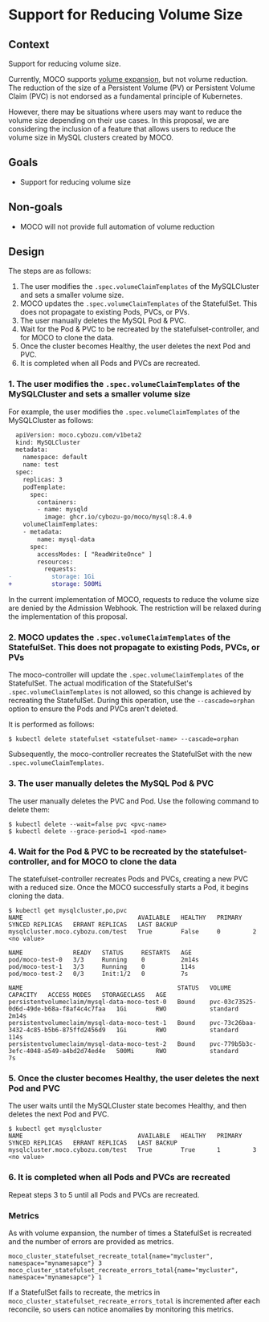 # Support for Reducing Volume Size

## Context

Support for reducing volume size.

Currently, MOCO supports [volume expansion](./support_apply_pvc_template_changes.md), but not volume reduction.
The reduction of the size of a Persistent Volume (PV) or Persistent Volume Claim (PVC) is not endorsed as a fundamental principle of Kubernetes.

However, there may be situations where users may want to reduce the volume size depending on their use cases.
In this proposal, we are considering the inclusion of a feature that allows users to reduce the volume size in MySQL clusters created by MOCO.

## Goals

* Support for reducing volume size

## Non-goals

* MOCO will not provide full automation of volume reduction

## Design

The steps are as follows:

1. The user modifies the `.spec.volumeClaimTemplates` of the MySQLCluster and sets a smaller volume size.
2. MOCO updates the `.spec.volumeClaimTemplates` of the StatefulSet. This does not propagate to existing Pods, PVCs, or PVs.
3. The user manually deletes the MySQL Pod & PVC.
4. Wait for the Pod & PVC to be recreated by the statefulset-controller, and for MOCO to clone the data.
5. Once the cluster becomes Healthy, the user deletes the next Pod and PVC.
6. It is completed when all Pods and PVCs are recreated.

### 1. The user modifies the `.spec.volumeClaimTemplates` of the MySQLCluster and sets a smaller volume size

For example, the user modifies the `.spec.volumeClaimTemplates` of the MySQLCluster as follows:

```diff
  apiVersion: moco.cybozu.com/v1beta2
  kind: MySQLCluster
  metadata:
    namespace: default
    name: test
  spec:
    replicas: 3
    podTemplate:
      spec:
        containers:
        - name: mysqld
          image: ghcr.io/cybozu-go/moco/mysql:8.4.0
    volumeClaimTemplates:
    - metadata:
        name: mysql-data
      spec:
        accessModes: [ "ReadWriteOnce" ]
        resources:
          requests:
-           storage: 1Gi
+           storage: 500Mi
```

In the current implementation of MOCO, requests to reduce the volume size are denied by the Admission Webhook.
The restriction will be relaxed during the implementation of this proposal.

### 2. MOCO updates the `.spec.volumeClaimTemplates` of the StatefulSet. This does not propagate to existing Pods, PVCs, or PVs

The moco-controller will update the `.spec.volumeClaimTemplates` of the StatefulSet.
The actual modification of the StatefulSet's `.spec.volumeClaimTemplates` is not allowed,
so this change is achieved by recreating the StatefulSet.
During this operation, use the `--cascade=orphan` option to ensure the Pods and PVCs aren't deleted.

It is performed as follows:

```console
$ kubectl delete statefulset <statefulset-name> --cascade=orphan
```

Subsequently, the moco-controller recreates the StatefulSet with the new `.spec.volumeClaimTemplates`.

### 3. The user manually deletes the MySQL Pod & PVC

The user manually deletes the PVC and Pod.
Use the following command to delete them:

```console
$ kubectl delete --wait=false pvc <pvc-name>
$ kubectl delete --grace-period=1 <pod-name>
```

### 4. Wait for the Pod & PVC to be recreated by the statefulset-controller, and for MOCO to clone the data

The statefulset-controller recreates Pods and PVCs, creating a new PVC with a reduced size.
Once the MOCO successfully starts a Pod, it begins cloning the data.

```console
$ kubectl get mysqlcluster,po,pvc
NAME                                AVAILABLE   HEALTHY   PRIMARY   SYNCED REPLICAS   ERRANT REPLICAS   LAST BACKUP
mysqlcluster.moco.cybozu.com/test   True        False     0         2                                   <no value>

NAME              READY   STATUS     RESTARTS   AGE
pod/moco-test-0   3/3     Running    0          2m14s
pod/moco-test-1   3/3     Running    0          114s
pod/moco-test-2   0/3     Init:1/2   0          7s

NAME                                           STATUS   VOLUME                                     CAPACITY   ACCESS MODES   STORAGECLASS   AGE
persistentvolumeclaim/mysql-data-moco-test-0   Bound    pvc-03c73525-0d6d-49de-b68a-f8af4c4c7faa   1Gi        RWO            standard       2m14s
persistentvolumeclaim/mysql-data-moco-test-1   Bound    pvc-73c26baa-3432-4c85-b5b6-875ffd2456d9   1Gi        RWO            standard       114s
persistentvolumeclaim/mysql-data-moco-test-2   Bound    pvc-779b5b3c-3efc-4048-a549-a4bd2d74ed4e   500Mi      RWO            standard       7s
```

### 5. Once the cluster becomes Healthy, the user deletes the next Pod and PVC

The user waits until the MySQLCluster state becomes Healthy, and then deletes the next Pod and PVC.

```console
$ kubectl get mysqlcluster
NAME                                AVAILABLE   HEALTHY   PRIMARY   SYNCED REPLICAS   ERRANT REPLICAS   LAST BACKUP
mysqlcluster.moco.cybozu.com/test   True        True      1         3                                   <no value>
```

### 6. It is completed when all Pods and PVCs are recreated

Repeat steps 3 to 5 until all Pods and PVCs are recreated.

### Metrics

As with volume expansion, the number of times a StatefulSet is recreated and the number of errors are provided as metrics.

```text
moco_cluster_statefulset_recreate_total{name="mycluster", namespace="mynamesapce"} 3
moco_cluster_statefulset_recreate_errors_total{name="mycluster", namespace="mynamesapce"} 1
```

If a StatefulSet fails to recreate, the metrics in `moco_cluster_statefulset_recreate_errors_total` is incremented after each reconcile,
so users can notice anomalies by monitoring this metrics.
